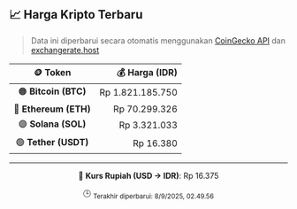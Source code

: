 

<!-- HARGA_KRIPTO -->
## 📈 Harga Kripto Terbaru

> Data ini diperbarui secara otomatis menggunakan [CoinGecko API](https://www.coingecko.com/) dan [exchangerate.host](https://exchangerate.host/)

<div align="center">

| 🪙 Token | 💰 Harga (IDR) |
|:------:|---------------:|
| 🟠 **Bitcoin (BTC)**   | Rp 1.821.185.750 |
| 🔵 **Ethereum (ETH)**  | Rp 70.299.326 |
| 🟣 **Solana (SOL)**    | Rp 3.321.033 |
| 🟢 **Tether (USDT)**   | Rp 16.380 |

---

💱 **Kurs Rupiah (USD → IDR)**: Rp 16.375

🕒 <sub>Terakhir diperbarui: 8/9/2025, 02.49.56</sub>

</div>
<!-- /HARGA_KRIPTO -->